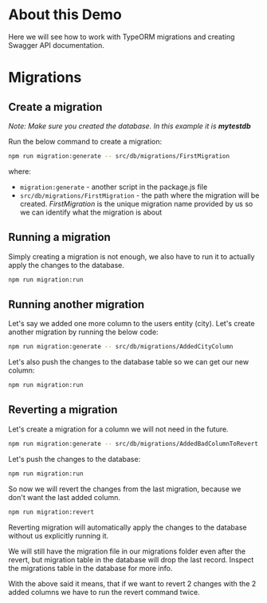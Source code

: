 # About this Demo

Here we will see how to work with TypeORM migrations and creating Swagger API documentation.

# Migrations

## Create a migration

_Note: Make sure you created the database. In this example it is **mytestdb**_

Run the below command to create a migration:

```bash
npm run migration:generate -- src/db/migrations/FirstMigration
```

where:

- `migration:generate` - another script in the package.js file
- `src/db/migrations/FirstMigration` - the path where the migration will be created. _FirstMigration_ is the unique migration name provided by us so we can identify what the migration is about

## Running a migration

Simply creating a migration is not enough, we also have to run it to actually apply the changes to the database.

```bash
npm run migration:run
```

## Running another migration

Let's say we added one more column to the users entity (city). Let's create another migration by running the below code:

```bash
npm run migration:generate -- src/db/migrations/AddedCityColumn
```

Let's also push the changes to the database table so we can get our new column:

```bash
npm run migration:run
```

## Reverting a migration

Let's create a migration for a column we will not need in the future.

```bash
npm run migration:generate -- src/db/migrations/AddedBadColumnToRevert
```

Let's push the changes to the database:

```bash
npm run migration:run
```

So now we will revert the changes from the last migration, because we don't want the last added column.

```bash
npm run migration:revert
```

Reverting migration will automatically apply the changes to the database without us explicitly running it.

We will still have the migration file in our migrations folder even after the revert, but migration table in the database will drop the last record. Inspect the migrations table in the database for more info.

With the above said it means, that if we want to revert 2 changes with the 2 added columns we have to run the revert command twice.
